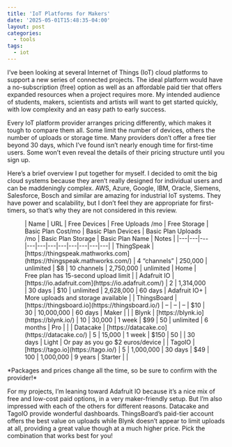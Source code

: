 ```yaml
---
title: 'IoT Platforms for Makers'
date: '2025-05-01T15:48:35-04:00'
layout: post
categories:
  - tools
tags:
  - iot
---
```


I’ve been looking at several Internet of Things (IoT) cloud platforms to support a new series of connected projects. The ideal platform would have a no-subscription (free) option as well as an affordable paid tier that offers expanded resources when a project requires more. My intended audience of students, makers, scientists and artists will want to get started quickly, with low complexity and an easy path to early success.

Every IoT platform provider arranges pricing differently, which makes it tough to compare them all. Some limit the number of devices, others the number of uploads or storage time. Many providers don’t offer a free tier beyond 30 days, which I’ve found isn’t nearly enough time for first-time users. Some won’t even reveal the details of their pricing structure until you sign up.

Here’s a brief overview I put together for myself. I decided to omit the big cloud systems because they aren’t really designed for individual users and can be maddeningly complex. AWS, Azure, Google, IBM, Oracle, Siemens, Salesforce, Bosch and similar are amazing for industrial IoT systems. They have power and scalability, but I don’t feel they are appropriate for first-timers, so that’s why they are not considered in this review.

<figure class="wp-block-table is-style-regular">| Name | URL | Free Devices | Free Uploads /mo | Free Storage | Basic Plan Cost/mo | Basic Plan Devices | Basic Plan Uploads   /mo | Basic Plan Storage | Basic Plan Name | Notes |
|---|---|---|---|---|---|---|---|---|---|---|
| ThingSpeak | [https://thingspeak.mathworks.com](https://thingspeak.mathworks.com/) | 4 “channels” | 250,000 | unlimited | $8 | 10 channels | 2,750,000 | unlimited | Home | Free plan has 15-second upload limit |
| Adafruit IO | [https://io.adafruit.com](https://io.adafruit.com/) | 2 | 1,314,000 | 30 days | $10 | unlimited | 2,628,000 | 60 days | Adafruit IO+ | More uploads and storage available |
| ThingsBoard | [https://thingsboard.io](https://thingsboard.io/) | – | – | – | $10 | 30 | 10,000,000 | 60 days | Maker |  |
| Blynk | [https://blynk.io](https://blynk.io/) | 10 | 30,000 | 1 week | $99 | 50 | unlimited | 6 months | Pro |  |
| Datacake | [https://datacake.co](https://datacake.co/) | 5 | 15,000 | 1 week | $150 | 50 |  | 30 days | Light | Or pay as you go $2 euros/device |
| TagoIO | [https://tago.io](https://tago.io/) | 5 | 1,000,000 | 30 days | $49 | 100 | 1,000,000 | 9 years | Starter |  |

</figure>*Packages and prices change all the time, so be sure to confirm with the provider!*

For my projects, I’m leaning toward Adafruit IO because it’s a nice mix of free and low-cost paid options, in a very maker-friendly setup. But I’m also impressed with each of the others for different reasons. Datacake and TagoIO provide wonderful dashboards. ThingsBoard’s paid-tier account offers the best value on uploads while Blynk doesn’t appear to limit uploads at all, providing a great value though at a much higher price. Pick the combination that works best for you!